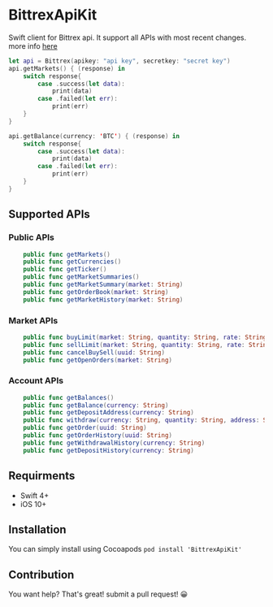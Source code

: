# BittrexApiKit
Swift client for Bittrex api. It support all APIs with most recent changes. more info [here](https://www.bittrex.com/Home/Api)

```swift
let api = Bittrex(apikey: "api key", secretkey: "secret key")
api.getMarkets() { (response) in
    switch response{
        case .success(let data):
            print(data)
        case .failed(let err):
            print(err)
    }
}

api.getBalance(currency: 'BTC') { (response) in
    switch response{
        case .success(let data):
            print(data)
        case .failed(let err):
            print(err)
    }
}
```

## Supported APIs
### Public APIs
```swift
    public func getMarkets()
    public func getCurrencies()
    public func getTicker()
    public func getMarketSummaries()
    public func getMarketSummary(market: String)
    public func getOrderBook(market: String)
    public func getMarketHistory(market: String)
```

### Market APIs
```swift
    public func buyLimit(market: String, quantity: String, rate: String)
    public func sellLimit(market: String, quantity: String, rate: String)
    public func cancelBuySell(uuid: String)
    public func getOpenOrders(market: String)
```

### Account APIs
```swift
    public func getBalances()
    public func getBalance(currency: String)
    public func getDepositAddress(currency: String)
    public func withdraw(currency: String, quantity: String, address: String)
    public func getOrder(uuid: String)
    public func getOrderHistory(uuid: String)
    public func getWithdrawalHistory(currency: String)
    public func getDepositHistory(currency: String)
```

## Requirments
- Swift 4+
- iOS 10+


## Installation
You can simply install using Cocoapods
```‍‍pod install 'BittrexApiKit'```

## Contribution
You want help? That's great!
submit a pull request! :grinning:


